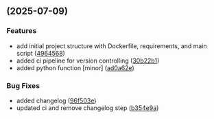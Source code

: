 ##  (2025-07-09)


### Features

* add initial project structure with Dockerfile, requirements, and main script ([4964568](https://github.com/paparajeya/mlops_rl/commit/49645681f39473b1fa14ddd5de4bfdcc1cc0197f))
* added ci pipeline for version controlling ([30b22b1](https://github.com/paparajeya/mlops_rl/commit/30b22b19f702662a77fb41a112259bd1736f345f))
* added python function [minor] ([ad0a62e](https://github.com/paparajeya/mlops_rl/commit/ad0a62e47657160525b8517517916cddb8adc1fd))


### Bug Fixes

* added changelog ([96f503e](https://github.com/paparajeya/mlops_rl/commit/96f503eb7c056d9d289759735cb759c8668e83fe))
* updated ci and remove changelog step ([b354e9a](https://github.com/paparajeya/mlops_rl/commit/b354e9a0793bc9af606b0c46bcb4204675e886b8))

